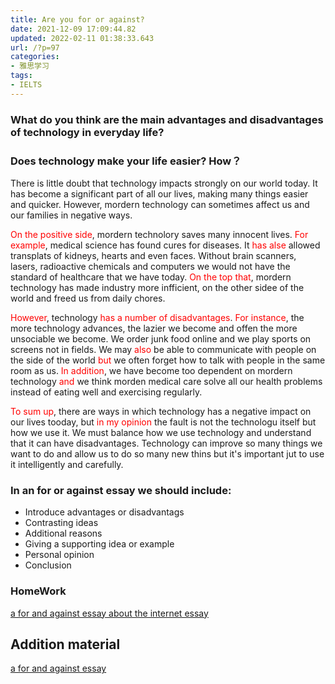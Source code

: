 ```yaml
---
title: Are you for or against?
date: 2021-12-09 17:09:44.82
updated: 2022-02-11 01:38:33.643
url: /?p=97
categories: 
- 雅思学习
tags: 
- IELTS
---
```


### What do you think are the main advantages and disadvantages of technology in everyday life?

### Does technology make your life easier? How？

There is little doubt that technology impacts strongly on our world today. It has become a significant part of all our lives, making many things easier and quicker. However, mordern technology can sometimes affect us and our families in negative ways.

<span style="color:red;">On the positive side</span>, mordern technolory saves many innocent lives. <span style="color:red;">For example</span>, medical science has found cures for diseases. It <span style="color:red;">has alse</span> allowed transplats of kidneys, hearts and even faces. Without brain scanners, lasers, radioactive chemicals and computers we would not have the standard of healthcare that we have today. <span style="color:red;">On the top that</span>, mordern technology has made industry more infficient, on the other sidee of the world and freed us from daily chores.

<span style="color:red;">However</span>, technology <span style="color:red;">has a number of disadvantages</span>. <span style="color:red;">For instance</span>, the more technology advances, the lazier we become and offen the more unsociable we become. We order junk food online and we play sports on screens not in fields. We may <span style="color:red;">also</span> be able to communicate with people on the side of the world <span style="color:red;">but</span> we often forget how to talk with people in the same room as us. <span style="color:red;">In addition</span>, we have become too dependent on mordern technology <span style="color:red;">and</span> we think morden medical care solve all our health problems instead of eating well and exercising regularly.

<span style="color:red;">To sum up</span>, there are ways in which technology has a negative impact on our lives tooday, but  <span style="color:red;">in my opinion</span> the fault is not the technologu itself but how we use it. We must balance how we use technology and understand that it can have disadvantages. Technology can improve so many things we want to do and allow us to do so many new thins but it's important jut to use it intelligently and carefully.

### In an for or against essay we should include:

+ Introduce advantages or disadvantags
+ Contrasting ideas
+ Additional reasons
+ Giving a supporting idea or example
+ Personal opinion
+ Conclusion

### HomeWork

[a for and against essay about the internet essay](https://img-cdn.reidosann.top///a_for_and_against_essay_about_the_internet_-_essay-bb68ebc5e5de4f05af7b2a231f3aa076_1639740182671.pdf)

## Addition material
[a for and against essay](https://img-cdn.reidosann.top///a_for_and_against_essay_-_essay_0-c91f1632bc434699b449846e7e6d4f81_1639740182899.pdf)